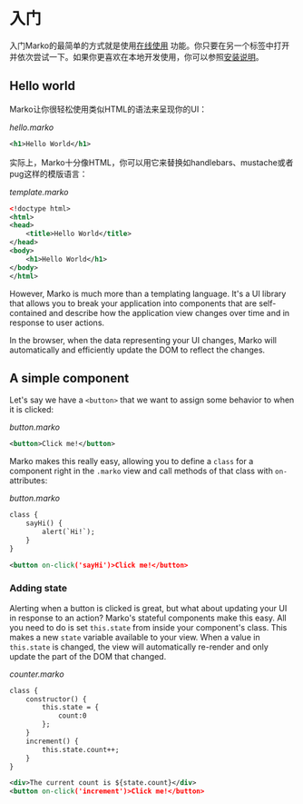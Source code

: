 # 入门

入门Marko的最简单的方式就是使用[在线使用](https://markojs.com/try-online) 功能。你只要在另一个标签中打开并依次尝试一下。如果你更喜欢在本地开发使用，你可以参照[安装说明](./installing.md)。

## Hello world

Marko让你很轻松使用类似HTML的语法来呈现你的UI：

_hello.marko_
```xml
<h1>Hello World</h1>
```

实际上，Marko十分像HTML，你可以用它来替换如handlebars、mustache或者pug这样的模版语言：

_template.marko_
```xml
<!doctype html>
<html>
<head>
    <title>Hello World</title>
</head>
<body>
    <h1>Hello World</h1>
</body>
</html>
```

However, Marko is much more than a templating language.  It's a UI library that allows you to break your application into components that are self-contained and describe how the application view changes over time and in response to user actions.

In the browser, when the data representing your UI changes, Marko will automatically and efficiently update the DOM to reflect the changes.

## A simple component

Let's say we have a `<button>` that we want to assign some behavior to when it is clicked:

_button.marko_
```xml
<button>Click me!</button>
```

Marko makes this really easy, allowing you to define a `class` for a component right in the `.marko` view and call methods of that class with `on-` attributes:

_button.marko_
```xml
class {
    sayHi() {
        alert(`Hi!`);
    }
}

<button on-click('sayHi')>Click me!</button>
```

### Adding state

Alerting when a button is clicked is great, but what about updating your UI in response to an action?  Marko's stateful components make this easy.  All you need to do is set `this.state` from inside your component's class. This makes a new `state` variable available to your view.  When a value in `this.state` is changed, the view will automatically re-render and only update the part of the DOM that changed.

_counter.marko_
```xml
class {
    constructor() {
        this.state = {
            count:0
        };
    }
    increment() {
        this.state.count++;
    }
}

<div>The current count is ${state.count}</div>
<button on-click('increment')>Click me!</button>
```